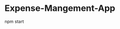 # Expense-Mangement-App


   


   <!-- Ant Design third party libary for locking  and registration -->
   npm start 